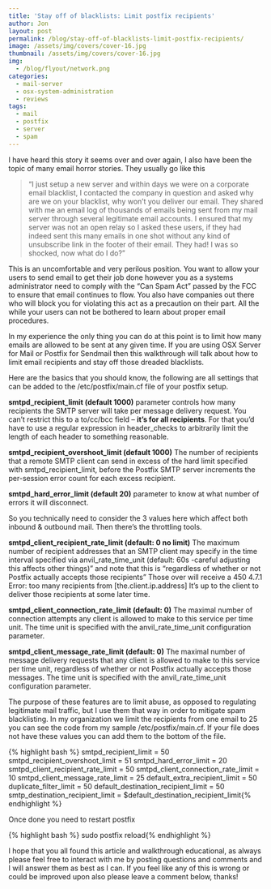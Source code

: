 ```yaml
---
title: 'Stay off of blacklists: Limit postfix recipients'
author: Jon
layout: post
permalink: /blog/stay-off-of-blacklists-limit-postfix-recipients/
image: /assets/img/covers/cover-16.jpg
thumbnail: /assets/img/covers/cover-16.jpg
img:
  - /blog/flyout/network.png
categories:
  - mail-server
  - osx-system-administration
  - reviews
tags:
  - mail
  - postfix
  - server
  - spam
---
```

I have heard this story it seems over and over again, I also have been the topic of many email horror stories. They usually go like this

> &#8220;I just setup a new server and within days we were on a corporate email blacklist, I contacted the company in question and asked why are we on your blacklist, why won&#8217;t you deliver our email. They shared with me an email log of thousands of emails being sent from my mail server through several legitimate email accounts. I ensured that my server was not an open relay so I asked these users, if they had indeed sent this many emails in one shot without any kind of unsubscribe link in the footer of their email. They had! I was so shocked, now what do I do?&#8221;

This is an uncomfortable and very perilous position. You want to allow your users to send email to get their job done however you as a systems administrator need to comply with the &#8220;Can Spam Act&#8221; passed by the FCC to ensure that email continues to flow. You also have companies out there who will block you for violating this act as a precaution on their part. All the while your users can not be bothered to learn about proper email procedures. 

In my experience the only thing you can do at this point is to limit how many emails are allowed to be sent at any given time. If you are using OSX Server for Mail or Postfix for Sendmail then this walkthrough will talk about how to limit email recipients and stay off those dreaded blacklists.

Here are the basics that you should know, the following are all settings that can be added to the /etc/postfix/main.cf file of your postfix setup.

**smtpd\_recipient\_limit (default 1000)** parameter controls how many recipients the SMTP server will take per message delivery request. You can&#8217;t restrict this to a to/cc/bcc field &#8211; **it&#8217;s for all recipients**. For that you&#8217;d have to use a regular expression in header_checks to arbitrarily limit the length of each header to something reasonable.

**smtpd\_recipient\_overshoot_limit (default 1000)** The number of recipients that a remote SMTP client can send in excess of the hard limit specified with smtpd\_recipient\_limit, before the Postfix SMTP server increments the per-session error count for each excess recipient.

**smtpd\_hard\_error_limit (default 20)** parameter to know at what number of errors it will disconnect. 

So you technically need to consider the 3 values here which affect both inbound & outbound mail. Then there&#8217;s the throttling tools.

**smtpd\_client\_recipient\_rate\_limit (default: 0 no limit)** The maximum number of recipient addresses that an SMTP client may specify in the time interval specified via anvil\_rate\_time_unit (default: 60s -careful adjusting this affects other things)&#8221; and note that this is &#8220;regardless of whether or not Postfix actually accepts those recipients&#8221; Those over will receive a 450 4.7.1 Error: too many recipients from [the.client.ip.address] It&#8217;s up to the client to deliver those recipients at some later time.

**smtpd\_client\_connection\_rate\_limit (default: 0)** The maximal number of connection attempts any client is allowed to make to this service per time unit. The time unit is specified with the anvil\_rate\_time_unit configuration parameter.

**smtpd\_client\_message\_rate\_limit (default: 0)** The maximal number of message delivery requests that any client is allowed to make to this service per time unit, regardless of whether or not Postfix actually accepts those messages. The time unit is specified with the anvil\_rate\_time_unit configuration parameter.

The purpose of these features are to limit abuse, as opposed to regulating legitimate mail traffic, but I use them that way in order to mitigate spam blacklisting. In my organization we limit the recipients from one email to 25 you can see the code from my sample /etc/postfix/main.cf. If your file does not have these values you can add them to the bottom of the file.

{% highlight bash %}
smtpd_recipient_limit = 50
smtpd_recipient_overshoot_limit = 51
smtpd_hard_error_limit = 20
smtpd_client_recipient_rate_limit = 50
smtpd_client_connection_rate_limit = 10
smtpd_client_message_rate_limit = 25
default_extra_recipient_limit = 50
duplicate_filter_limit = 50
default_destination_recipient_limit = 50
smtp_destination_recipient_limit = $default_destination_recipient_limit{% endhighlight %}

Once done you need to restart postfix

{% highlight bash %}
sudo postfix reload{% endhighlight %}

I hope that you all found this article and walkthrough educational, as always please feel free to interact with me by posting questions and comments and I will answer them as best as I can. If you feel like any of this is wrong or could be improved upon also please leave a comment below, thanks!

